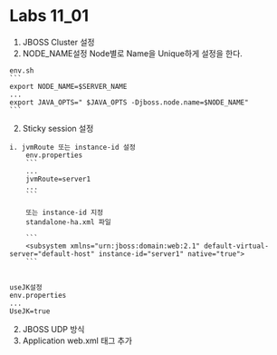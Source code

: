# Labs 11_01

1. JBOSS Cluster 설정 
  1. NODE_NAME설정
    Node별로 Name을 Unique하게 설정을 한다.

    env.sh
    ```
    export NODE_NAME=$SERVER_NAME
    ...
    export JAVA_OPTS=" $JAVA_OPTS -Djboss.node.name=$NODE_NAME"
    ```
  2. Sticky session 설정
    
    i. jvmRoute 또는 instance-id 설정
        env.properties
        ```
        ...
        jvmRoute=server1
        ...
        ```
        
        또는 instance-id 지정
        standalone-ha.xml 파일
        
        ```
        <subsystem xmlns="urn:jboss:domain:web:2.1" default-virtual-server="default-host" instance-id="server1" native="true">
        ```
 

    useJK설정
    env.properties
    ...
    UseJK=true

   
  
2. JBOSS UDP 방식 
3. Application web.xml 태그 추가 

